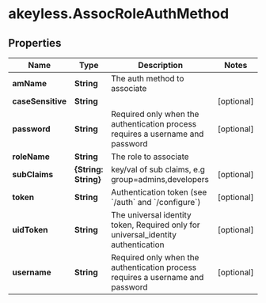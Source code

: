 # akeyless.AssocRoleAuthMethod

## Properties

Name | Type | Description | Notes
------------ | ------------- | ------------- | -------------
**amName** | **String** | The auth method to associate | 
**caseSensitive** | **String** |  | [optional] 
**password** | **String** | Required only when the authentication process requires a username and password | [optional] 
**roleName** | **String** | The role to associate | 
**subClaims** | **{String: String}** | key/val of sub claims, e.g group&#x3D;admins,developers | [optional] 
**token** | **String** | Authentication token (see &#x60;/auth&#x60; and &#x60;/configure&#x60;) | [optional] 
**uidToken** | **String** | The universal identity token, Required only for universal_identity authentication | [optional] 
**username** | **String** | Required only when the authentication process requires a username and password | [optional] 


